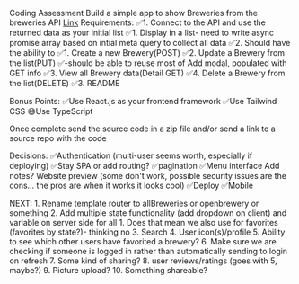 Coding Assessment
Build a simple app to show Breweries from the breweries API
[Link](https://api.openbrewerydb.org/breweries)
Requirements:
    ✅1. Connect to the API and use the returned data as your initial list
        ✅1. Display in a list- need to write async promise array based on intial meta query to collect all data
    ✅2. Should have the ability to
        ✅1. Create a new Brewery(POST)
        ✅2. Update a Brewery from the list(PUT)
            ✅-should be able to reuse most of Add modal, populated with GET info
        ✅3. View all Brewery data(Detail GET)
        ✅4. Delete a Brewery from the list(DELETE)
    ✅3. README


Bonus Points:
    ✅Use React.js as your frontend framework
    ✅Use Tailwind CSS
    😅Use TypeScript

Once complete send the source code in a zip file and/or send a link to a source repo with the
code




Decisions:
    ✅Authentication (multi-user seems worth, especially if deploying)
    ✅Stay SPA or add routing?
    ✅pagination
    ✅Menu interface
    Add notes?
    Website preview (some don't work, possible security issues are the cons...  the pros are when it works it looks cool)
    ✅Deploy
    ✅Mobile

NEXT:
    1. Rename template router to allBreweries or openbrewery or something
    2. Add multiple state functionality (add dropdown on client) and variable on server side for all
        1. Does that mean we also use for favorites (favorites by state?)- thinking no
    3. Search
    4. User icon(s)/profile
    5. Ability to see which other users have favorited a brewery?
    6. Make sure we are checking if someone is logged in rather than automatically sending to login on refresh
    7. Some kind of sharing?
    8. user reviews/ratings (goes with 5, maybe?)
    9. Picture upload?
    10. Something shareable?


    
